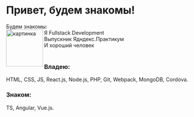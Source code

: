 # Привет, будем знакомы!
Будем знакомы:<br>
<img align="left" alt="картинка" width="100px" src="https://i.ibb.co/pdRn8bX/bob.png" />
Я Fullstack Development<br>
Выпускник Ядндекс.Практикум<br>
И хороший человек<br>
<br>
### Владею:
HTML, CSS, JS, React.js, Node.js, PHP, Git, Webpack, MongoDB, Cordova.
### Знаком:
TS, Angular, Vue.js.

